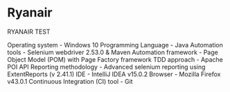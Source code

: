 # Ryanair

RYANAIR TEST



Operating system	- Windows 10
Programming Language	- Java
Automation tools	- Selenium webdriver 2.53.0 & Maven
Automation framework	- Page Object Model (POM) with Page Factory framework
TDD approach	- Apache POI API
Reporting methodology	- Advanced selenium reporting using ExtentReports (v 2.41.1)
IDE	- IntelliJ IDEA v15.0.2
Browser	- Mozilla Firefox v43.0.1
Continuous Integration (CI) tool	- Git
